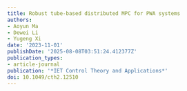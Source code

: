 ```yaml
---
title: Robust tube-based distributed MPC for PWA systems
authors:
- Aoyun Ma
- Dewei Li
- Yugeng Xi
date: '2023-11-01'
publishDate: '2025-08-08T03:51:24.412377Z'
publication_types:
- article-journal
publication: '*IET Control Theory and Applications*'
doi: 10.1049/cth2.12510
---
```

